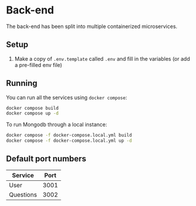 # Back-end

The back-end has been split into multiple containerized microservices.

## Setup

1. Make a copy of `.env.template` called `.env` and fill in the variables (or add a pre-filled env file)

## Running

You can run all the services using `docker compose`:

```sh
docker compose build
docker compose up -d
```

To run Mongodb through a local instance:
```sh
docker compose -f docker-compose.local.yml build
docker compose -f docker-compose.local.yml up -d
```

## Default port numbers

| **Service** | **Port** |
| ----------- | -------- |
| User        | 3001     |
| Questions   | 3002     |

